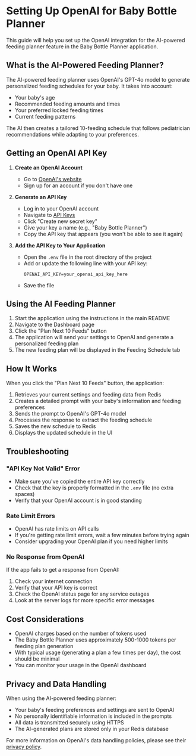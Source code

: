 # Setting Up OpenAI for Baby Bottle Planner

This guide will help you set up the OpenAI integration for the AI-powered feeding planner feature in the Baby Bottle Planner application.

## What is the AI-Powered Feeding Planner?

The AI-powered feeding planner uses OpenAI's GPT-4o model to generate personalized feeding schedules for your baby. It takes into account:

- Your baby's age
- Recommended feeding amounts and times
- Your preferred locked feeding times
- Current feeding patterns

The AI then creates a tailored 10-feeding schedule that follows pediatrician recommendations while adapting to your preferences.

## Getting an OpenAI API Key

1. **Create an OpenAI Account**
   - Go to [OpenAI's website](https://platform.openai.com/signup)
   - Sign up for an account if you don't have one

2. **Generate an API Key**
   - Log in to your OpenAI account
   - Navigate to [API Keys](https://platform.openai.com/api-keys)
   - Click "Create new secret key"
   - Give your key a name (e.g., "Baby Bottle Planner")
   - Copy the API key that appears (you won't be able to see it again)

3. **Add the API Key to Your Application**
   - Open the `.env` file in the root directory of the project
   - Add or update the following line with your API key:
     ```
     OPENAI_API_KEY=your_openai_api_key_here
     ```
   - Save the file

## Using the AI Feeding Planner

1. Start the application using the instructions in the main README
2. Navigate to the Dashboard page
3. Click the "Plan Next 10 Feeds" button
4. The application will send your settings to OpenAI and generate a personalized feeding plan
5. The new feeding plan will be displayed in the Feeding Schedule tab

## How It Works

When you click the "Plan Next 10 Feeds" button, the application:

1. Retrieves your current settings and feeding data from Redis
2. Creates a detailed prompt with your baby's information and feeding preferences
3. Sends the prompt to OpenAI's GPT-4o model
4. Processes the response to extract the feeding schedule
5. Saves the new schedule to Redis
6. Displays the updated schedule in the UI

## Troubleshooting

### "API Key Not Valid" Error

- Make sure you've copied the entire API key correctly
- Check that the key is properly formatted in the `.env` file (no extra spaces)
- Verify that your OpenAI account is in good standing

### Rate Limit Errors

- OpenAI has rate limits on API calls
- If you're getting rate limit errors, wait a few minutes before trying again
- Consider upgrading your OpenAI plan if you need higher limits

### No Response from OpenAI

If the app fails to get a response from OpenAI:

1. Check your internet connection
2. Verify that your API key is correct
3. Check the OpenAI status page for any service outages
4. Look at the server logs for more specific error messages

## Cost Considerations

- OpenAI charges based on the number of tokens used
- The Baby Bottle Planner uses approximately 500-1000 tokens per feeding plan generation
- With typical usage (generating a plan a few times per day), the cost should be minimal
- You can monitor your usage in the OpenAI dashboard

## Privacy and Data Handling

When using the AI-powered feeding planner:

- Your baby's feeding preferences and settings are sent to OpenAI
- No personally identifiable information is included in the prompts
- All data is transmitted securely using HTTPS
- The AI-generated plans are stored only in your Redis database

For more information on OpenAI's data handling policies, please see their [privacy policy](https://openai.com/policies/privacy-policy). 